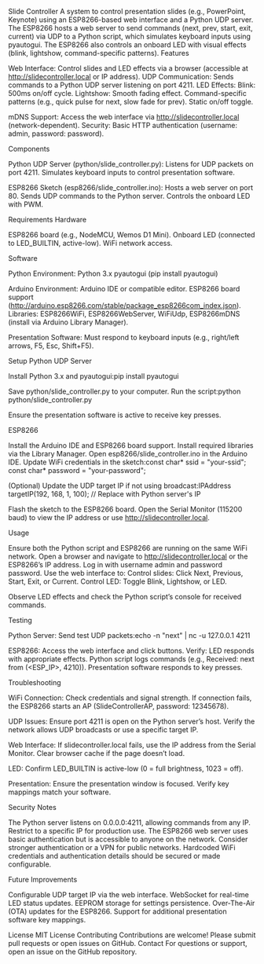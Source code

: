Slide Controller
   A system to control presentation slides (e.g., PowerPoint, Keynote) using an ESP8266-based web interface and a Python UDP server. The ESP8266 hosts a web server to send commands (next, prev, start, exit, current) via UDP to a Python script, which simulates keyboard inputs using pyautogui. The ESP8266 also controls an onboard LED with visual effects (blink, lightshow, command-specific patterns).
Features

Web Interface: Control slides and LED effects via a browser (accessible at http://slidecontroller.local or IP address).
UDP Communication: Sends commands to a Python UDP server listening on port 4211.
LED Effects:
Blink: 500ms on/off cycle.
Lightshow: Smooth fading effect.
Command-specific patterns (e.g., quick pulse for next, slow fade for prev).
Static on/off toggle.


mDNS Support: Access the web interface via http://slidecontroller.local (network-dependent).
Security: Basic HTTP authentication (username: admin, password: password).

Components

Python UDP Server (python/slide_controller.py):
Listens for UDP packets on port 4211.
Simulates keyboard inputs to control presentation software.


ESP8266 Sketch (esp8266/slide_controller.ino):
Hosts a web server on port 80.
Sends UDP commands to the Python server.
Controls the onboard LED with PWM.



Requirements
Hardware

ESP8266 board (e.g., NodeMCU, Wemos D1 Mini).
Onboard LED (connected to LED_BUILTIN, active-low).
WiFi network access.

Software

Python Environment:
Python 3.x
pyautogui (pip install pyautogui)


Arduino Environment:
Arduino IDE or compatible editor.
ESP8266 board support (http://arduino.esp8266.com/stable/package_esp8266com_index.json).
Libraries: ESP8266WiFi, ESP8266WebServer, WiFiUdp, ESP8266mDNS (install via Arduino Library Manager).


Presentation Software: Must respond to keyboard inputs (e.g., right/left arrows, F5, Esc, Shift+F5).

Setup
Python UDP Server

Install Python 3.x and pyautogui:pip install pyautogui


Save python/slide_controller.py to your computer.
Run the script:python python/slide_controller.py


Ensure the presentation software is active to receive key presses.

ESP8266

Install the Arduino IDE and ESP8266 board support.
Install required libraries via the Library Manager.
Open esp8266/slide_controller.ino in the Arduino IDE.
Update WiFi credentials in the sketch:const char* ssid = "your-ssid";
const char* password = "your-password";


(Optional) Update the UDP target IP if not using broadcast:IPAddress targetIP(192, 168, 1, 100); // Replace with Python server's IP


Flash the sketch to the ESP8266 board.
Open the Serial Monitor (115200 baud) to view the IP address or use http://slidecontroller.local.

Usage

Ensure both the Python script and ESP8266 are running on the same WiFi network.
Open a browser and navigate to http://slidecontroller.local or the ESP8266’s IP address.
Log in with username admin and password password.
Use the web interface to:
Control slides: Click Next, Previous, Start, Exit, or Current.
Control LED: Toggle Blink, Lightshow, or LED.


Observe LED effects and check the Python script’s console for received commands.

Testing

Python Server: Send test UDP packets:echo -n "next" | nc -u 127.0.0.1 4211


ESP8266: Access the web interface and click buttons. Verify:
LED responds with appropriate effects.
Python script logs commands (e.g., Received: next from (<ESP_IP>, 4210)).
Presentation software responds to key presses.



Troubleshooting

WiFi Connection:
Check credentials and signal strength.
If connection fails, the ESP8266 starts an AP (SlideControllerAP, password: 12345678).


UDP Issues:
Ensure port 4211 is open on the Python server’s host.
Verify the network allows UDP broadcasts or use a specific target IP.


Web Interface:
If slidecontroller.local fails, use the IP address from the Serial Monitor.
Clear browser cache if the page doesn’t load.


LED:
Confirm LED_BUILTIN is active-low (0 = full brightness, 1023 = off).


Presentation:
Ensure the presentation window is focused.
Verify key mappings match your software.



Security Notes

The Python server listens on 0.0.0.0:4211, allowing commands from any IP. Restrict to a specific IP for production use.
The ESP8266 web server uses basic authentication but is accessible to anyone on the network. Consider stronger authentication or a VPN for public networks.
Hardcoded WiFi credentials and authentication details should be secured or made configurable.

Future Improvements

Configurable UDP target IP via the web interface.
WebSocket for real-time LED status updates.
EEPROM storage for settings persistence.
Over-The-Air (OTA) updates for the ESP8266.
Support for additional presentation software key mappings.

License
   MIT License
Contributing
   Contributions are welcome! Please submit pull requests or open issues on GitHub.
Contact
   For questions or support, open an issue on the GitHub repository.
